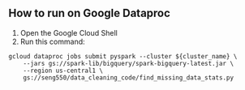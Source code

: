 ## How to run on Google Dataproc
1. Open the Google Cloud Shell
2. Run this command:
```
gcloud dataproc jobs submit pyspark --cluster ${cluster_name} \
    --jars gs://spark-lib/bigquery/spark-bigquery-latest.jar \
    --region us-central1 \
    gs://seng550/data_cleaning_code/find_missing_data_stats.py
```